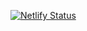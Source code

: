 [![Netlify Status](https://api.netlify.com/api/v1/badges/5bf5acf4-81a6-4848-a539-044695d0e45e/deploy-status)](https://app.netlify.com/sites/starlit-syrniki-9f477c/deploys)

